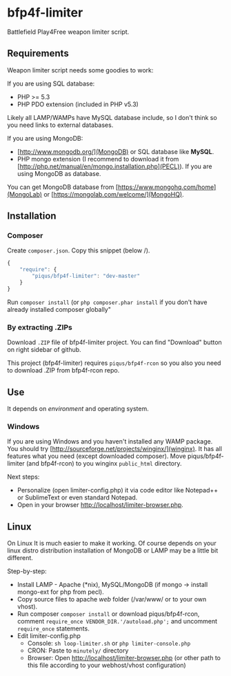 bfp4f-limiter
=============

Battlefield Play4Free weapon limiter script.

## Requirements ##

Weapon limiter script needs some goodies to work:

If you are using SQL database:

* PHP >= 5.3
* PHP PDO extension (included in PHP v5.3)

Likely all LAMP/WAMPs have MySQL database include, so I don't think so you need links to external databases.

If you are using MongoDB: 

* [http://www.mongodb.org/](MongoDB) or SQL database like **MySQL**.
* PHP mongo extension (I recommend to download it from [http://php.net/manual/en/mongo.installation.php](PECL)). If you are using MongoDB as database.

You can get MongoDB database from [https://www.mongohq.com/home](MongoLab) or [https://mongolab.com/welcome/](MongoHQ). 

## Installation ##

### Composer ###

Create `composer.json`. Copy this snippet (below \/). 

```js
{
	"require": {
		"piqus/bfp4f-limiter": "dev-master"
	}
}
```

Run `composer install` (or `php composer.phar install` if you don't have already installed composer globally"

### By extracting .ZIPs ###

Download `.ZIP` file of bfp4f-limiter project. You can find "Download" button on right sidebar of github.

This project (bfp4f-limiter) requires `piqus/bfp4f-rcon` so you also you need to download .ZIP from bfp4f-rcon repo.

## Use ##

It depends on *environment* and operating system.

### Windows ###

If you are using Windows and you haven't installed any WAMP package. You should try [http://sourceforge.net/projects/winginx/](winginx). It has all features what you need (except downloaded composer). Move piqus/bfp4f-limiter (and bfp4f-rcon) to you winginx `public_html` directory. 

Next steps:

* Personalize (open limiter-config.php) it via code editor like Notepad++ or SublimeText or even standard Notepad. 
* Open in your browser [http://localhost/limiter-browser.php](http://localhost/limiter-browser.php).

## Linux ##

On Linux It is much easier to make it working. 
Of course depends on your linux distro distribution installation of MongoDB or LAMP may be a little bit different. 

Step-by-step:

* Install LAMP - Apache (*nix), MySQL/MongoDB (if mongo -> install mongo-ext for php from pecl).
* Copy source files to apache *web* folder (/var/www/ or to your own vhost).
* Run composer `composer install` or download piqus/bfp4f-rcon, 
comment `require_once VENDOR_DIR.'/autoload.php';`  and uncomment `require_once` statements.
* Edit limiter-config.php
	* Console: `sh loop-limiter.sh` or `php limiter-console.php`
	* CRON: Paste to `minutely/` directory
	* Browser: Open [http://localhost/limiter-browser.php](http://localhost/limiter-browser.php) 
	(or other path to this file according to your webhost/vhost configuration)


